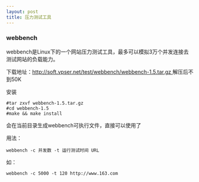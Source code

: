```yaml
---
layout: post
title: 压力测试工具
---
```


### webbench

webbench是Linux下的一个网站压力测试工具，最多可以模拟3万个并发连接去测试网站的负载能力。

下载地址：[http://soft.vpser.net/test/webbench/webbench-1.5.tar.gz
](http://soft.vpser.net/test/webbench/webbench-1.5.tar.gz)
解压后不到50K

安装

	#tar zxvf webbench-1.5.tar.gz
	#cd webbench-1.5
	#make && make install

会在当前目录生成webbench可执行文件，直接可以使用了

用法：

	webbench -c 并发数 -t 运行测试时间 URL

如：

	webbench -c 5000 -t 120 http://www.163.com